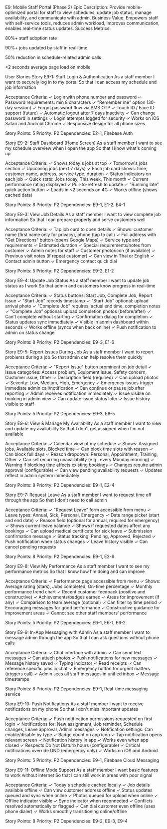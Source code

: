 E9: Mobile Staff Portal (Phase 2)
Epic Description: Provide mobile-optimized portal for staff to view schedules, update job status, manage availability, and communicate with admin.
Business Value: Empowers staff with self-service tools, reduces admin workload, improves communication, enables real-time status updates.
Success Metrics:

80%+ staff adoption rate

90%+ jobs updated by staff in real-time

50% reduction in schedule-related admin calls

<2 seconds average page load on mobile

User Stories
Story E9-1: Staff Login & Authentication
As a staff member
I want to securely log in to my portal
So that I can access my schedule and job information

Acceptance Criteria:
✓ Login with phone number and password
✓ Password requirements: min 8 characters
✓ "Remember me" option (30-day session)
✓ Forgot password flow via SMS OTP
✓ Touch ID / Face ID support (future)
✓ Automatic logout after 7 days inactivity
✓ Can change password in settings
✓ Login attempts logged for security
✓ Works on iOS Safari and Android Chrome
✓ Responsive design for all phone sizes

Story Points: 5
Priority: P2
Dependencies: E2-1, Firebase Auth

Story E9-2: Staff Dashboard (Home Screen)
As a staff member
I want to see my schedule overview when I open the app
So that I know what's coming up

Acceptance Criteria:
✓ Shows today's jobs at top
✓ Tomorrow's jobs section
✓ Upcoming jobs (next 7 days)
✓ Each job card shows: time, customer name, address, service type, duration
✓ Status indicators on each job
✓ Quick stats: Jobs today, This week, This month
✓ Current performance rating displayed
✓ Pull-to-refresh to update
✓ "Running late" quick action button
✓ Loads in <2 seconds on 4G
✓ Works offline (shows cached data)

Story Points: 8
Priority: P2
Dependencies: E9-1, E1-2, E4-1

Story E9-3: View Job Details
As a staff member
I want to view complete job information
So that I can prepare properly and serve customers well

Acceptance Criteria:
✓ Tap job card to open details
✓ Shows: customer name (first name only for privacy), phone (tap to call)
✓ Full address with "Get Directions" button (opens Google Maps)
✓ Service type and requirements
✓ Estimated duration
✓ Special requirements/notes from customer
✓ Admin notes for staff
✓ Customer photo/icon (if available)
✓ Previous visit notes (if repeat customer)
✓ Can view in Thai or English
✓ Contact admin button
✓ Emergency contact quick dial

Story Points: 5
Priority: P2
Dependencies: E9-2, E1-2

Story E9-4: Update Job Status
As a staff member
I want to update job status as I work
So that admin and customers know progress in real-time

Acceptance Criteria:
✓ Status buttons: Start Job, Complete Job, Report Issue
✓ "Start Job" records timestamp
✓ "Start Job" optional: upload arrival photo
✓ "Complete Job" requires: actual end time, completion notes
✓ "Complete Job" optional: upload completion photos (before/after)
✓ Can't complete without starting
✓ Confirmation dialog for completion
✓ Status updates sync immediately
✓ Visible in admin dashboard within seconds
✓ Works offline (syncs when back online)
✓ Push notification to admin on status change

Story Points: 8
Priority: P2
Dependencies: E9-3, E1-6

Story E9-5: Report Issues During Job
As a staff member
I want to report problems during a job
So that admin can help resolve them quickly

Acceptance Criteria:
✓ "Report Issue" button prominent on job detail
✓ Issue categories: Access problem, Equipment issue, Safety concern, Customer issue, Other
✓ Description field (required)
✓ Can upload photos
✓ Severity: Low, Medium, High, Emergency
✓ Emergency issues trigger immediate admin call/notification
✓ Can continue or pause job after reporting
✓ Admin receives notification immediately
✓ Issue visible on booking in admin view
✓ Can update issue status later
✓ Issue history visible to staff

Story Points: 5
Priority: P2
Dependencies: E9-3, E6-5

Story E9-6: View & Manage My Availability
As a staff member
I want to view and update my availability
So that I don't get assigned when I'm not available

Acceptance Criteria:
✓ Calendar view of my schedule
✓ Shows: Assigned jobs, Available slots, Blocked time
✓ Can block time slots with reason
✓ Can block full days
✓ Reason dropdown: Personal, Appointment, Training, Other
✓ Can set recurring unavailability (e.g., every Monday morning)
✓ Warning if blocking time affects existing bookings
✓ Changes require admin approval (configurable)
✓ Can view pending availability requests
✓ Updates reflect in admin system immediately

Story Points: 8
Priority: P2
Dependencies: E9-1, E2-4

Story E9-7: Request Leave
As a staff member
I want to request time off through the app
So that I don't need to call admin

Acceptance Criteria:
✓ "Request Leave" form accessible from menu
✓ Leave types: Annual, Sick, Personal, Emergency
✓ Date range picker (start and end date)
✓ Reason field (optional for annual, required for emergency)
✓ Shows current leave balance
✓ Shows if requested dates affect any bookings
✓ Can upload medical certificate for sick leave
✓ Submission confirmation message
✓ Status tracking: Pending, Approved, Rejected
✓ Push notification when status changes
✓ Leave history visible
✓ Can cancel pending requests

Story Points: 8
Priority: P2
Dependencies: E9-1, E2-6

Story E9-8: View My Performance
As a staff member
I want to see my performance metrics
So that I know how I'm doing and can improve

Acceptance Criteria:
✓ Performance page accessible from menu
✓ Shows: Average rating (stars), Jobs completed, On-time percentage
✓ Monthly performance trend chart
✓ Recent customer feedback (positive and constructive)
✓ Achievements/badges earned
✓ Areas for improvement (if any)
✓ Comparison to team average (optional)
✓ Can filter by time period
✓ Encouraging messages for good performance
✓ Constructive guidance for improvement areas
✓ Cannot see other staff members' performance

Story Points: 5
Priority: P2
Dependencies: E9-1, E6-1, E6-2

Story E9-9: In-App Messaging with Admin
As a staff member
I want to message admin through the app
So that I can ask questions without phone calls

Acceptance Criteria:
✓ Chat interface with admin
✓ Can send text messages
✓ Can attach photos
✓ Push notifications for new messages
✓ Message history saved
✓ Typing indicator
✓ Read receipts
✓ Can reference specific jobs in chat
✓ Emergency button for urgent matters (triggers call)
✓ Admin sees all staff messages in unified inbox
✓ Message timestamps

Story Points: 8
Priority: P2
Dependencies: E9-1, Real-time messaging service

Story E9-10: Push Notifications
As a staff member
I want to receive notifications on my phone
So that I don't miss important updates

Acceptance Criteria:
✓ Push notification permissions requested on first login
✓ Notifications for: New assignment, Job reminder, Schedule changes, Leave approval, Admin messages
✓ Notification settings: Can enable/disable by type
✓ Badge count on app icon
✓ Tap notification opens relevant screen
✓ Notification history in app
✓ Works even when app closed
✓ Respects Do Not Disturb hours (configurable)
✓ Critical notifications override DND (emergency only)
✓ Works on iOS and Android

Story Points: 5
Priority: P2
Dependencies: E9-1, Firebase Cloud Messaging

Story E9-11: Offline Mode Support
As a staff member
I want basic features to work without internet
So that I can still work in areas with poor signal

Acceptance Criteria:
✓ Today's schedule cached locally
✓ Job details available offline
✓ Can view customer address offline
✓ Status updates queued and sync when online
✓ Photos queued for upload when online
✓ Offline indicator visible
✓ Sync indicator when reconnected
✓ Conflicts resolved automatically or flagged
✓ Can dial customer even offline (uses phone dialer)
✓ Works smoothly transitioning online/offline

Story Points: 8
Priority: P2
Dependencies: E9-2, E9-3, E9-4